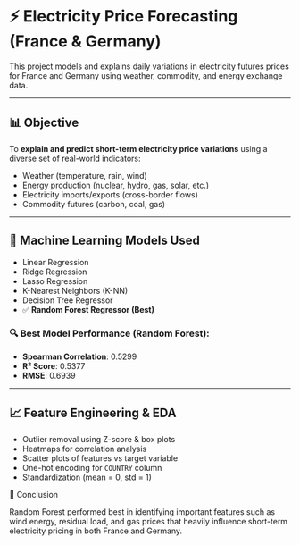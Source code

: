 # ⚡ Electricity Price Forecasting (France & Germany)

This project models and explains daily variations in electricity futures prices for France and Germany using weather, commodity, and energy exchange data.

---

## 📊 Objective

To **explain and predict short-term electricity price variations** using a diverse set of real-world indicators:
- Weather (temperature, rain, wind)
- Energy production (nuclear, hydro, gas, solar, etc.)
- Electricity imports/exports (cross-border flows)
- Commodity futures (carbon, coal, gas)

---

## 🧠 Machine Learning Models Used

- Linear Regression
- Ridge Regression
- Lasso Regression
- K-Nearest Neighbors (K-NN)
- Decision Tree Regressor
- ✅ **Random Forest Regressor (Best)**

### 🔍 Best Model Performance (Random Forest):
- **Spearman Correlation**: 0.5299
- **R² Score**: 0.5377  
- **RMSE**: 0.6939  

---

## 📈 Feature Engineering & EDA

- Outlier removal using Z-score & box plots
- Heatmaps for correlation analysis
- Scatter plots of features vs target variable
- One-hot encoding for `COUNTRY` column
- Standardization (mean = 0, std = 1)

📌 Conclusion

Random Forest performed best in identifying important features such as wind energy, residual load, and gas prices that heavily influence short-term electricity pricing in both France and Germany.
